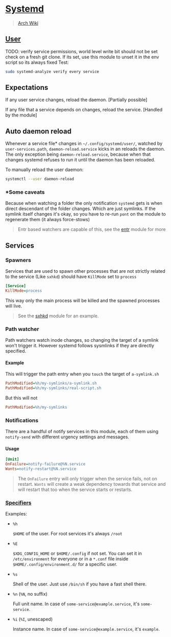# [Systemd](https://github.com/systemd/systemd)

> [Arch Wiki](https://wiki.archlinux.org/index.php/Systemd)

## [User](https://wiki.archlinux.org/index.php/Systemd/User)

TODO: verify service permissions, world level write bit should not be set
check on a fresh git clone. If its set, use this module to unset it in the
env script so its always fixed
Test:

```sh
sudo systemd-analyze verify every service
```

## Expectations

If any user service changes, reload the daemon. [Partially possible]

If any file that a service depends on changes, reload the service. [Handled
by the module]

## Auto daemon reload

Whenever a service file\* changes in `~/.config/systemd/user/`, watched by
`user-services.path`, `daemon-reload.service` kicks in an reloads the daemon.
The only exception being `daemon-reload.service`, because when that changes
systemd refuses to run it until the daemon has been reloaded.

To manually reload the user daemon:

```sh
systemctl --user daemon-reload
```

### \*Some caveats

Because when watching a folder the only notification `systemd` gets is when
direct descendant of the folder changes. Which are just symlinks. If the
symlink itself changes it's okay, so you have to re-run `pont` on the module
to regenerate them (it always force-stows)

> Entr based watchers are capable of this, see the [entr](../entr/) module
> for more

## Services

### Spawners

Services that are used to spawn other processes that are not strictly related
to the service (Like `sxhkd`) should have `KillMode` set to `process`

```ini
[Service]
KillMode=process
```

This way only the main process will be killed and the spawned processes will
live.

> See the [sxhkd](../sxhkd) module for an example.

### Path watcher

Path watchers watch inode changes, so changing the target of a symlink won't
trigger it. However systemd follows sysmlinks if they are directly specified.

#### Example

This will trigger the path entry when you `touch` the target of `a-symlink.sh`

```ini
PathModified=%h/my-symlinks/a-symlink.sh
PathModified=%h/my-symlinks/real-script.sh
```

But this will not

```ini
PathModified=%h/my-symlinks
```

### Notifications

There are a handful of notify services in this module, each of them using
`notify-send` with different urgency settings and messages.

#### Usage

```ini
[Unit]
OnFailure=notify-failure@%N.service
Wants=notify-restart@%N.service
```

> The `OnFailure` entry will only trigger when the service fails, not on
> restart. `Wants` will create a weak dependency towards that service and will
> restart that too when the service starts or restarts.

### [Specifiers](https://www.freedesktop.org/software/systemd/man/systemd.unit.html#Specifiers)

Examples:

- `%h`

  `$HOME` of the user. For root services it's always `/root`

- `%E`

  `$XDG_CONFIG_HOME` or `$HOME/.config` if not set. You can set it in
  `/etc/environment` for everyone or in a `*.conf` file inside
  `$HOME/.config/environment.d/` for a specific user.

- `%s`

  Shell of the user. Just use `/bin/sh` if you have a fast shell there.

- `%n` (`%N`, no suffix)

  Full unit name. In case of `some-service@example.service`, it's
  `some-service`.

- `%i` (`%I`, unescaped)

  Instance name. In case of `some-service@example.service`, it's
  `example`.
